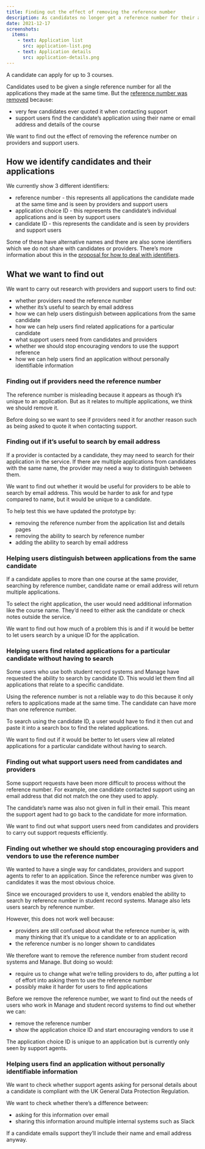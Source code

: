 ```yaml
---
title: Finding out the effect of removing the reference number
description: As candidates no longer get a reference number for their application, we’re researching the impact of removing it from Manage and letting users search by email address instead.
date: 2021-12-17
screenshots:
  items:
    - text: Application list
      src: application-list.png
    - text: Application details
      src: application-details.png
---
```


A candidate can apply for up to 3 courses.

Candidates used to be given a single reference number for all the applications they made at the same time. But the [reference number was removed](/apply-for-teacher-training/dashboard-changes/) because:

- very few candidates ever quoted it when contacting support
- support users find the candidate’s application using their name or email address and details of the course

We want to find out the effect of removing the reference number on providers and support users.

## How we identify candidates and their applications

We currently show 3 different identifiers:

- reference number - this represents all applications the candidate made at the same time and is seen by providers and support users
- application choice ID - this represents the candidate’s individual applications and is seen by support users
- candidate ID - this represents the candidate and is seen by providers and support users

Some of these have alternative names and there are also some identifiers which we do not share with candidates or providers. There’s more information about this in the [proposal for how to deal with identifiers](https://docs.google.com/document/d/1lgX1RNWypscqf_7si89HHgZlAyasAgNYekHABFMgWaE/edit).

## What we want to find out

We want to carry out research with providers and support users to find out:

- whether providers need the reference number
- whether its’s useful to search by email address
- how we can help users distinguish between applications from the same candidate
- how we can help users find related applications for a particular candidate
- what support users need from candidates and providers
- whether we should stop encouraging vendors to use the support reference
- how we can help users find an application without personally identifiable information

### Finding out if providers need the reference number

The reference number is misleading because it appears as though it’s unique to an application. But as it relates to multiple applications, we think we should remove it.

Before doing so we want to see if providers need it for another reason such as being asked to quote it when contacting support.

### Finding out if it’s useful to search by email address

If a provider is contacted by a candidate, they may need to search for their application in the service. If there are multiple applications from candidates with the same name, the provider may need a way to distinguish between them.

We want to find out whether it would be useful for providers to be able to search by email address. This would be harder to ask for and type compared to name, but it would be unique to a candidate.

To help test this we have updated the prototype by:

- removing the reference number from the application list and details pages
- removing the ability to search by reference number
- adding the ability to search by email address

### Helping users distinguish between applications from the same candidate

If a candidate applies to more than one course at the same provider, searching by reference number, candidate name or email address will return multiple applications.

To select the right application, the user would need additional information like the course name. They’d need to either ask the candidate or check notes outside the service.

We want to find out how much of a problem this is and if it would be better to let users search by a unique ID for the application.

### Helping users find related applications for a particular candidate without having to search

Some users who use both student record systems and Manage have requested the ability to search by candidate ID. This would let them find all applications that relate to a specific candidate.

Using the reference number is not a reliable way to do this because it only refers to applications made at the same time. The candidate can have more than one reference number.

To search using the candidate ID, a user would have to find it then cut and paste it into a search box to find the related applications.

We want to find out if it would be better to let users view all related applications for a particular candidate without having to search.

### Finding out what support users need from candidates and providers

Some support requests have been more difficult to process without the reference number. For example, one candidate contacted support using an email address that did not match the one they used to apply.

The candidate’s name was also not given in full in their email. This meant the support agent had to go back to the candidate for more information.

We want to find out what support users need from candidates and providers to carry out support requests efficiently.

### Finding out whether we should stop encouraging providers and vendors to use the reference number

We wanted to have a single way for candidates, providers and support agents to refer to an application. Since the reference number was given to candidates it was the most obvious choice.

Since we encouraged providers to use it, vendors enabled the ability to search by reference number in student record systems. Manage also lets users search by reference number.

However, this does not work well because:

- providers are still confused about what the reference number is, with many thinking that it’s unique to a candidate or to an application
- the reference number is no longer shown to candidates

We therefore want to remove the reference number from student record systems and Manage. But doing so would:

- require us to change what we’re telling providers to do, after putting a lot of effort into asking them to use the reference number
- possibly make it harder for users to find applications

Before we remove the reference number, we want to find out the needs of users who work in Manage and student record systems to find out whether we can:

- remove the reference number
- show the application choice ID and start encouraging vendors to use it

The application choice ID is unique to an application but is currently only seen by support agents.

### Helping users find an application without personally identifiable information

We want to check whether support agents asking for personal details about a candidate is compliant with the UK General Data Protection Regulation.

We want to check whether there’s a difference between:

- asking for this information over email
- sharing this information around multiple internal systems such as Slack

If a candidate emails support they’ll include their name and email address anyway.
